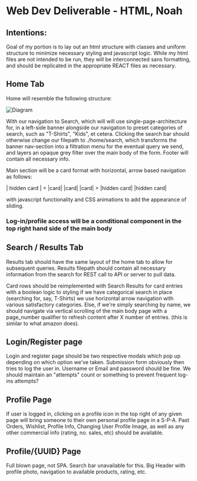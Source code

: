 # Web Dev Deliverable - HTML, Noah
## Intentions:
Goal of my portion is to lay out an html structure with classes and uniform structure to minimize necessary styling and javascript logic. 
While my html files are not intended to be run, they will be interconnected sans formatting, and should be replicated in the appropriate REACT
files as necessary.

## Home Tab
Home will resemble the following structure:

![Diagram](https://i.gyazo.com/d740c94eedfcddaa69f18461b3d257e8.png)

With our navigation to Search, which will will use single-page-architecture for, in a left-side banner
alongside our navigation to preset categories of search, such as "T-Shirts", "Kids", et cetera. 
Clicking the search bar should otherwise change our filepath to ./home/search, which transforms the banner
nav-section into a filtration menu for the eventual query we send, and layers an opaque grey filter over
the main body of the form. Footer will contain all necessary info.

Main section will be a card format with horizontal, arrow based navigation as follows:

| hidden card | < |card| |card| |card| > |hidden card| |hidden card|

with javascript functionality and CSS animations to add the appearance of sliding.
### Log-in/profile access will be a conditional component in the top right hand side of the main body

## Search / Results Tab
Results tab should have the same layout of the home tab to allow for subsequent queries. 
Results filepath should contain all necessary information from the search for REST call to API or server
to pull data. 

Card rows should be reimplemented with Search Results for card entries with a boolean logic to styling
if we have categorical search in place (searching for, say, T-Shirts) we use horizontal arrow navigation with
various satisfactory categories. Else, if we're simply searching by name, we should navigate via vertical scrolling of the main
body page with a page_number qualifier to refresh content after X number of entries. (this is similar to what amazon does).

## Login/Register page
Login and register page should be two respective modals which pop up depending on which option we've taken.
Submission form obviously then tries to log the user in. Username or Email and password should be fine.
We should maintain an "attempts" count or something to prevent frequent log-ins attempts?

## Profile Page
If user is logged in, clicking on a profile icon in the top right of any given page will bring someone to their own personal profile page in a S-P-A.
Past Orders, Wishlist, Profile Info, Changing User Profile Image, as well as any other commercial info (rating, no. sales, etc) should be
available. 

## Profile/{UUID} Page
Full blown page, not SPA. Search bar unavailable for this. Big Header with profile photo, navigation to available products, rating, etc.







